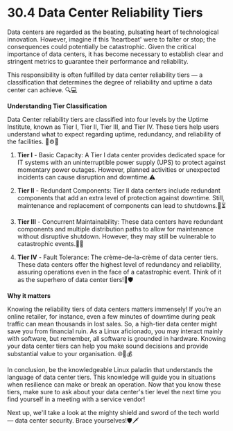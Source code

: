# 30.4 Data Center Reliability Tiers

Data centers are regarded as the beating, pulsating heart of technological innovation. However, imagine if this 'heartbeat' were to falter or stop; the consequences could potentially be catastrophic. Given the critical importance of data centers, it has become necessary to establish clear and stringent metrics to guarantee their performance and reliability. 

This responsibility is often fulfilled by data center reliability tiers — a classification that determines the degree of reliability and uptime a data center can achieve. 🔍💻

**Understanding Tier Classification**

Data Center reliability tiers are classified into four levels by the Uptime Institute, known as Tier I, Tier II, Tier III, and Tier IV. These tiers help users understand what to expect regarding uptime, redundancy, and reliability of the facilities. 🏢⚙️🔌

1. **Tier I** - Basic Capacity: A Tier I data center provides dedicated space for IT systems with an uninterruptible power supply (UPS) to protect against momentary power outages. However, planned activities or unexpected incidents can cause disruption and downtime.⚠️

2. **Tier II** - Redundant Components: Tier II data centers include redundant components that add an extra level of protection against downtime. Still, maintenance and replacement of components can lead to shutdowns.🔧⏳ 

3. **Tier III** - Concurrent Maintainability: These data centers have redundant components and multiple distribution paths to allow for maintenance without disruptive shutdown. However, they may still be vulnerable to catastrophic events.🔂🔄

4. **Tier IV** - Fault Tolerance: The crème-de-la-crème of data center tiers. These data centers offer the highest level of redundancy and reliability, assuring operations even in the face of a catastrophic event. Think of it as the superhero of data center tiers!💪🛡️

**Why it matters**

Knowing the reliability tiers of data centers matters immensely! If you’re an online retailer, for instance, even a few minutes of downtime during peak traffic can mean thousands in lost sales. So, a high-tier data center might save you from financial ruin. As a Linux aficionado, you may interact mainly with software, but remember, all software is grounded in hardware. Knowing your data center tiers can help you make sound decisions and provide substantial value to your organisation. 🌐💼💰

In conclusion, be the knowledgeable Linux paladin that understands the language of data center tiers. This knowledge will guide you in situations when resilience can make or break an operation. Now that you know these tiers, make sure to ask about your data center's tier level the next time you find yourself in a meeting with a service vendor!

Next up, we'll take a look at the mighty shield and sword of the tech world — data center security. Brace yourselves!🛡️🗡️